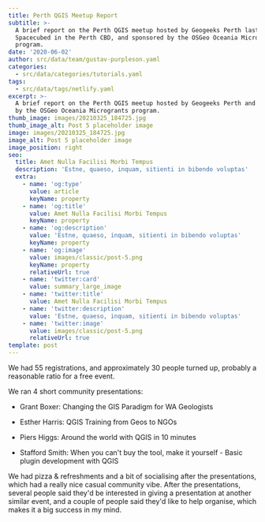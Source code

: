 ```yaml
---
title: Perth QGIS Meetup Report
subtitle: >-
  A brief report on the Perth QGIS meetup hosted by Geogeeks Perth last night at
  Spacecubed in the Perth CBD, and sponsored by the OSGeo Oceania Microgrants
  program.
date: '2020-06-02'
author: src/data/team/gustav-purpleson.yaml
categories:
  - src/data/categories/tutorials.yaml
tags:
  - src/data/tags/netlify.yaml
excerpt: >-
  A brief report on the Perth QGIS meetup hosted by Geogeeks Perth and sponsored
  by the OSGeo Oceania Microgrants program.
thumb_image: images/20210325_184725.jpg
thumb_image_alt: Post 5 placeholder image
image: images/20210325_184725.jpg
image_alt: Post 5 placeholder image
image_position: right
seo:
  title: Amet Nulla Facilisi Morbi Tempus
  description: 'Estne, quaeso, inquam, sitienti in bibendo voluptas'
  extra:
    - name: 'og:type'
      value: article
      keyName: property
    - name: 'og:title'
      value: Amet Nulla Facilisi Morbi Tempus
      keyName: property
    - name: 'og:description'
      value: 'Estne, quaeso, inquam, sitienti in bibendo voluptas'
      keyName: property
    - name: 'og:image'
      value: images/classic/post-5.png
      keyName: property
      relativeUrl: true
    - name: 'twitter:card'
      value: summary_large_image
    - name: 'twitter:title'
      value: Amet Nulla Facilisi Morbi Tempus
    - name: 'twitter:description'
      value: 'Estne, quaeso, inquam, sitienti in bibendo voluptas'
    - name: 'twitter:image'
      value: images/classic/post-5.png
      relativeUrl: true
template: post
---
```

We had 55 registrations, and approximately 30 people turned up, probably a reasonable ratio for a free event.

We ran 4 short community presentations:

*   Grant Boxer: Changing the GIS Paradigm for WA Geologists

*   Esther Harris: QGIS Training from Geos to NGOs

*   Piers Higgs: Around the world with QGIS in 10 minutes

*   Stafford Smith: When you can't buy the tool, make it yourself - Basic plugin development with QGIS

We had pizza & refreshments and a bit of socialising after the presentations, which had a really nice casual community vibe.
After the presentations, several people said they'd be interested in giving a presentation at another similar event, and a couple of people said they'd like to help organise, which makes it a big success in my mind.
